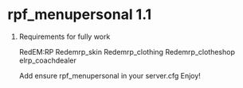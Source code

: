 
# rpf_menupersonal 1.1

1. Requirements for fully work

    RedEM:RP
    Redemrp_skin
    Redemrp_clothing
    Redemrp_clotheshop
    elrp_coachdealer
    
    Add ensure rpf_menupersonal in your server.cfg
    Enjoy!
